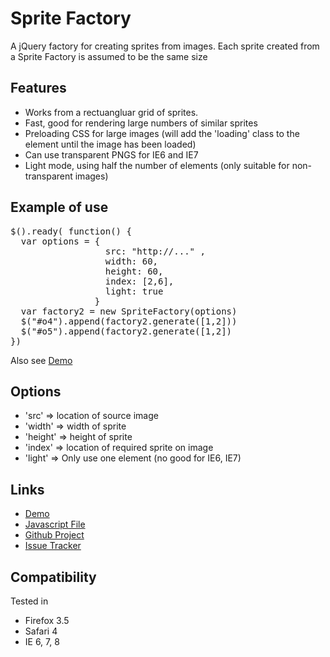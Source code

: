 Sprite Factory
========

A jQuery factory for creating sprites from images. Each sprite created from a Sprite Factory is assumed to be the same size

Features
----

* Works from a rectuangluar grid of sprites.
* Fast, good for rendering large numbers of similar sprites
* Preloading CSS for large images (will add the 'loading' class to the element until the image has been loaded)
* Can use transparent PNGS for IE6 and IE7
* Light mode, using half the number of elements (only suitable for non-transparent images)

Example of use
----

<pre>
$().ready( function() {
  var options = {
                  src: "http://..." ,
                  width: 60, 
                  height: 60, 
                  index: [2,6], 
                  light: true
                }
  var factory2 = new SpriteFactory(options)
  $("#o4").append(factory2.generate([1,2]))
  $("#o5").append(factory2.generate([1,2])
})
</pre>

Also see [Demo](http://weepy.github.com/sprite-factory)

Options
---

* 'src' => location of source image
* 'width' => width of sprite
* 'height' => height of sprite
* 'index' => location of required sprite on image
* 'light' => Only use one element (no good for IE6, IE7)



Links
----

* [Demo](http://weepy.github.com/sprite-factory)
* [Javascript File](http://github.com/weepy/sprite-factory/raw/master/sprite-factory.js)
* [Github Project](http://github.com/weepy/sprite-factory)
* [Issue Tracker](http://github.com/weepy/sprite-factory/issues)

Compatibility
----

Tested in

* Firefox 3.5
* Safari 4
* IE 6, 7, 8


